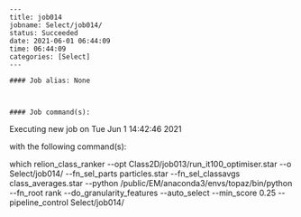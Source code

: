 
    ---
    title: job014
    jobname: Select/job014/
    status: Succeeded
    date: 2021-06-01 06:44:09
    time: 06:44:09
    categories: [Select]
    ---
    
    #### Job alias: None
    
    
    
    #### Job command(s):
    
    
 
 Executing new job on Tue Jun  1 14:42:46 2021
 
 with the following command(s): 

which relion_class_ranker --opt Class2D/job013/run_it100_optimiser.star --o Select/job014/ --fn_sel_parts particles.star --fn_sel_classavgs class_averages.star --python /public/EM/anaconda3/envs/topaz/bin/python --fn_root rank --do_granularity_features  --auto_select  --min_score 0.25  --pipeline_control Select/job014/
 
 

    
